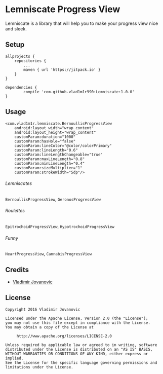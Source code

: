 # Lemniscate Progress View

Lemniscate is a library that will help you to make your progress view nice and sleek.


Setup
-----
    allprojects {
        repositories {
            ...
            maven { url 'https://jitpack.io' }
        }
    }

    dependencies {
            compile 'com.github.vlad1m1r990:Lemniscate:1.0.0'
    }

Usage
-----

    <com.vlad1m1r.lemniscate.BernoullisProgressView
        android:layout_width="wrap_content"
        android:layout_height="wrap_content"
        customParam:duration="1000"
        customParam:hasHole="false"
        customParam:lineColor="@color/colorPrimary"
        customParam:lineLength="0.6"
        customParam:lineLengthChangeable="true"
        customParam:maxLineLength="0.8"
        customParam:minLineLength="0.4"
        customParam:sizeMultiplier="1"
        customParam:strokeWidth="5dp"/>

###### Lemniscates
`BernoullisProgressView`, `GeronosProgressView`

###### Roulettes
`EpitrochoidProgressView`, `HypotrochoidProgressView`

###### Funny
`HeartProgressView`, `CannabisProgressView`



Credits
-------

+ [Vladimir Jovanovic](https://github.com/vlad1m1r990)

License
-------

    Copyright 2016 Vladimir Jovanovic

    Licensed under the Apache License, Version 2.0 (the "License");
    you may not use this file except in compliance with the License.
    You may obtain a copy of the License at

         http://www.apache.org/licenses/LICENSE-2.0

    Unless required by applicable law or agreed to in writing, software
    distributed under the License is distributed on an "AS IS" BASIS,
    WITHOUT WARRANTIES OR CONDITIONS OF ANY KIND, either express or implied.
    See the License for the specific language governing permissions and
    limitations under the License.